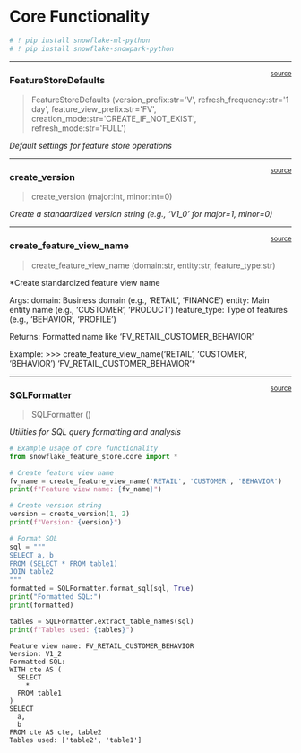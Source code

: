 # Core Functionality


<!-- WARNING: THIS FILE WAS AUTOGENERATED! DO NOT EDIT! -->

``` python
# ! pip install snowflake-ml-python
# ! pip install snowflake-snowpark-python
```

------------------------------------------------------------------------

<a
href="https://github.com/Jeremy-Demlow/sf-feature-store/blob/main/snowflake_feature_store/core.py#L19"
target="_blank" style="float:right; font-size:smaller">source</a>

### FeatureStoreDefaults

>  FeatureStoreDefaults (version_prefix:str='V', refresh_frequency:str='1
>                            day', feature_view_prefix:str='FV',
>                            creation_mode:str='CREATE_IF_NOT_EXIST',
>                            refresh_mode:str='FULL')

*Default settings for feature store operations*

------------------------------------------------------------------------

<a
href="https://github.com/Jeremy-Demlow/sf-feature-store/blob/main/snowflake_feature_store/core.py#L33"
target="_blank" style="float:right; font-size:smaller">source</a>

### create_version

>  create_version (major:int, minor:int=0)

*Create a standardized version string (e.g., ‘V1_0’ for major=1,
minor=0)*

------------------------------------------------------------------------

<a
href="https://github.com/Jeremy-Demlow/sf-feature-store/blob/main/snowflake_feature_store/core.py#L38"
target="_blank" style="float:right; font-size:smaller">source</a>

### create_feature_view_name

>  create_feature_view_name (domain:str, entity:str, feature_type:str)

\*Create standardized feature view name

Args: domain: Business domain (e.g., ‘RETAIL’, ‘FINANCE’) entity: Main
entity name (e.g., ‘CUSTOMER’, ‘PRODUCT’) feature_type: Type of features
(e.g., ‘BEHAVIOR’, ‘PROFILE’)

Returns: Formatted name like ‘FV_RETAIL_CUSTOMER_BEHAVIOR’

Example: \>\>\> create_feature_view_name(‘RETAIL’, ‘CUSTOMER’,
‘BEHAVIOR’) ‘FV_RETAIL_CUSTOMER_BEHAVIOR’\*

------------------------------------------------------------------------

<a
href="https://github.com/Jeremy-Demlow/sf-feature-store/blob/main/snowflake_feature_store/core.py#L63"
target="_blank" style="float:right; font-size:smaller">source</a>

### SQLFormatter

>  SQLFormatter ()

*Utilities for SQL query formatting and analysis*

``` python
# Example usage of core functionality
from snowflake_feature_store.core import *

# Create feature view name
fv_name = create_feature_view_name('RETAIL', 'CUSTOMER', 'BEHAVIOR')
print(f"Feature view name: {fv_name}")

# Create version string
version = create_version(1, 2)
print(f"Version: {version}")

# Format SQL
sql = """
SELECT a, b 
FROM (SELECT * FROM table1) 
JOIN table2
"""
formatted = SQLFormatter.format_sql(sql, True)
print("Formatted SQL:")
print(formatted)

tables = SQLFormatter.extract_table_names(sql)
print(f"Tables used: {tables}")
```

    Feature view name: FV_RETAIL_CUSTOMER_BEHAVIOR
    Version: V1_2
    Formatted SQL:
    WITH cte AS (
      SELECT
        *
      FROM table1
    )
    SELECT
      a,
      b
    FROM cte AS cte, table2
    Tables used: ['table2', 'table1']

